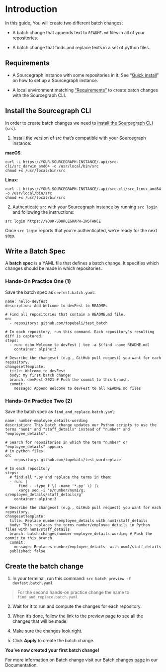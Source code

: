 # Introduction
In this guide, You will create two different batch changes:

- A batch change that appends text to `README.md` files in all of your repositories.

- A batch change that finds and replace texts in a set of python files.

## Requirements
- A Sourcegraph instance with some repositories in it. See “[Quick install](https://docs.sourcegraph.com/#quick-install)” on how to set up a Sourcegraph instance.

- A local environment matching [“Requirements”](https://docs.sourcegraph.com/batch_changes/references/requirements) to create batch changes with the Sourcegraph CLI.

## Install the Sourcegraph CLI
In order to create batch changes we need to [install the Sourcegraph CLI](https://docs.sourcegraph.com/cli) (`src`).

1. Install the version of src that’s compatible with your Sourcegraph instance:

**macOS**:
```
curl -L https://YOUR-SOURCEGRAPH-INSTANCE/.api/src-cli/src_darwin_amd64 -o /usr/local/bin/src
chmod +x /usr/local/bin/src
```
**Linux**:
```
curl -L https://YOUR-SOURCEGRAPH-INSTANCE/.api/src-cli/src_linux_amd64 -o /usr/local/bin/src
chmod +x /usr/local/bin/src
```
2. Authenticate `src` with your Sourcegraph instance by running `src login` and following the instructions:

```src login https://YOUR-SOURCEGRAPH-INSTANCE```

Once `src login` reports that you’re authenticated, we’re ready for the next step.

## Write a Batch Spec
A **batch spec** is a YAML file that defines a batch change. It specifies which changes should be made in which repositories.

### Hands-On Practice One (1)

Save the batch spec as `devfest.batch.yaml`:

``` 
name: hello-devfest
description: Add Welcome to devFest to READMEs

# Find all repositories that contain a README.md file.
on:
  - repository: github.com/topebali/test_batch

# In each repository, run this command. Each repository's resulting diff is captured.
steps:
  - run: echo Welcome to devFest | tee -a $(find -name README.md)
    container: alpine:3

# Describe the changeset (e.g., GitHub pull request) you want for each repository.
changesetTemplate:
  title: Welcome to devFest
  body: My first batch change!
  branch: devFest-2021 # Push the commit to this branch.
  commit:
    message: Append Welcome to devFest to all README.md files
```

### Hands-On Practice Two (2)

Save the batch spec as `find_and_replace.batch.yaml`:

``` 
name: number-employee_details-wording
description: This batch change updates our Python scripts to use the terms "num1" and "staff_details" instead of "number" and "employee_details".

# Search for repositories in which the term "number" or "employee_details" appears
# in python files.
on:
  - repository: github.com/topebali/test_wordreplace

# In each repository
steps:
  # find all *.py and replace the terms in them:
  - run: |
      find . -type f \( -name '*.py' \) |\
      xargs sed -i 's/number/num1/g; s/employee_details/staff_details/g'       
    container: alpine:3

# Describe the changeset (e.g., GitHub pull request) you want for each repository.
changesetTemplate:
  title: Replace number/employee_details with num1/staff_details
  body: This replaces the terms number/employee_details in Python files with num1/staff_details
  branch: batch-changes/number-employee_details-wording # Push the commit to this branch.
  commit:
    message: Replaces number/employee_details  with num1/staff_details
  published: false
```



## Create the batch change
1. In your terminal, run this command:
`src batch preview -f devfest.batch.yaml`

> For the second hands-on practice change the name to `find_and_replace.batch.yaml`

2. Wait for it to run and compute the changes for each repository.

3. When it’s done, follow the link to the preview page to see all the changes that will be made.

4. Make sure the changes look right.

5. Click **Apply** to create the batch change.

**You’ve now created your first batch change!**

For more information on Batch change visit our Batch changes [page](https://docs.sourcegraph.com/batch_changes/quickstart) in our Documentation.